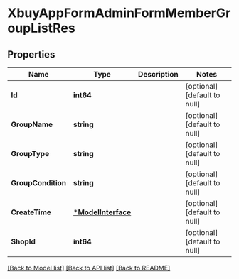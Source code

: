 # XbuyAppFormAdminFormMemberGroupListRes

## Properties
Name | Type | Description | Notes
------------ | ------------- | ------------- | -------------
**Id** | **int64** |  | [optional] [default to null]
**GroupName** | **string** |  | [optional] [default to null]
**GroupType** | **string** |  | [optional] [default to null]
**GroupCondition** | **string** |  | [optional] [default to null]
**CreateTime** | [***ModelInterface**](interface.md) |  | [optional] [default to null]
**ShopId** | **int64** |  | [optional] [default to null]

[[Back to Model list]](../README.md#documentation-for-models) [[Back to API list]](../README.md#documentation-for-api-endpoints) [[Back to README]](../README.md)

